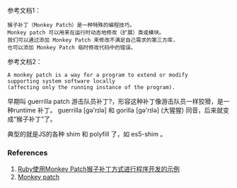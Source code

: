 
参考文档1：

    猴子补丁（Monkey Patch）是一种特殊的编程技巧。
    Monkey patch 可以用来在运行时动态地修改（扩展）类或模块。
    我们可以通过添加 Monkey Patch 来修改不满足自己需求的第三方库，
    也可以添加 Monkey Patch 临时修改代码中的错误。

参考文档2：

    A monkey patch is a way for a program to extend or modify 
    supporting system software locally 
    (affecting only the running instance of the program).

早期叫 guerrilla patch 游击队员补丁?，形容这种补丁像游击队员一样狡猾，是一种runtime 补丁。 guerrilla [ɡə'rɪlə] 和 gorilla [ɡə'rɪlə] (大猩猩) 同音，后来就变成“猴子补丁”了。

典型的就是JS的各种 shim 和 polyfill 了，如 es5-shim 。

### References
1. [Ruby使用Monkey Patch猴子补丁方式进行程序开发的示例](http://www.jb51.net/article/85263.htm)
2. [Monkey patch](https://en.wikipedia.org/wiki/Monkey_patch)